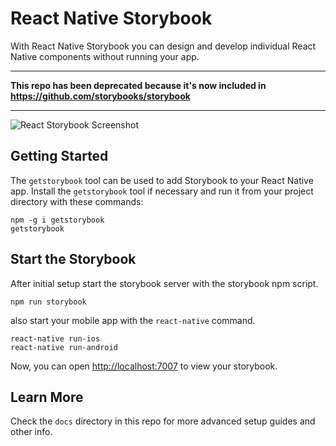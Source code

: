 # React Native Storybook

With React Native Storybook you can design and develop individual React Native components without running your app.

--- 

**This repo has been deprecated because it's now included in https://github.com/storybooks/storybook**

---

![React Storybook Screenshot](docs/assets/readme/screenshot.png)

## Getting Started

The `getstorybook` tool can be used to add Storybook to your React Native app. Install the `getstorybook` tool if necessary and run it from your project directory with these commands:

```shell
npm -g i getstorybook
getstorybook
```

## Start the Storybook

After initial setup start the storybook server with the storybook npm script.

```shell
npm run storybook
```

also start your mobile app with the `react-native` command.

```
react-native run-ios
react-native run-android
```

Now, you can open <http://localhost:7007> to view your storybook.

## Learn More

Check the `docs` directory in this repo for more advanced setup guides and other info.
